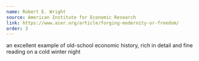 ```yaml
---
name: Robert E. Wright
source: American Institute for Economic Research
link: https://www.aier.org/article/forging-modernity-or-freedom/
order: 3
---
```


an excellent example of old-school economic history, rich in detail and fine reading on a cold winter night
